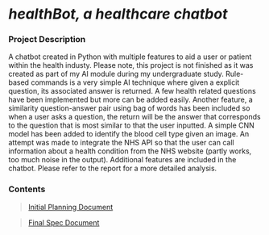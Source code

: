 # _healthBot, a healthcare chatbot_

### Project Description
A chatbot created in Python with multiple features to aid a user or patient within the health industy. Please note, this project is not finished as it was created as part of my AI module during my undergraduate study. Rule-based commands is a very simple AI technique where given a explicit question, its associated answer is returned. A few health related questions have been implemented but more can be added easily. Another feature, a similarity question-answer pair using bag of words has been included so when a user asks a question, the return will be the answer that corresponds to the question that is most similar to that the user inputted. A simple CNN model has been added to identify the blood cell type given an image. An attempt was made to integrate the NHS API so that the user can call information about a health condition from the NHS website (partly works, too much noise in the output). Additional features are included in the chatbot. Please refer to the report for a more detailed analysis.

### Contents
> [Initial Planning Document](https://github.com/OJL96/Healthcare-Chatbot/files/7280835/Chatbot.planning-converted.pdf)


> [Final Spec Document](https://github.com/OJL96/Healthcare-Chatbot/files/7280823/Final.Specification-converted.pdf)
